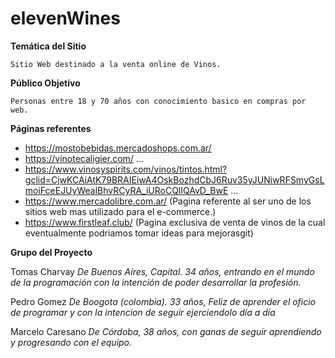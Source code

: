 # elevenWines

**Temática del Sitio**

    Sitio Web destinado a la venta online de Vinos.

**Público Objetivo**

    Personas entre 18 y 70 años con conocimiento basico en compras por web.

**Páginas referentes**

* https://mostobebidas.mercadoshops.com.ar/
* https://vinotecaligier.com/ ...
* https://www.vinosyspirits.com/vinos/tintos.html?gclid=CjwKCAiAtK79BRAIEiwA4OskBozhdCbJ6Ruv35yJUNiwRFSmyGsLmoiFceEJUyWealBhvRCyRA_iURoCQlIQAvD_BwE ...
* https://www.mercadolibre.com.ar/ (Pagina referente al ser uno de los sitios web mas utilizado para el e-commerce.)
* https://www.firstleaf.club/ (Pagina exclusiva de venta de vinos de la cual eventualmente podriamos tomar ideas para mejorasgit)

**Grupo del Proyecto**

Tomas Charvay
*De Buenos Aires, Capital. 34 años, entrando en el mundo de la programación con la intención de poder desarrollar la profesión.*

Pedro Gomez
*De Boogota (colombia). 33 años, Feliz de aprender el oficio de programar y con la intencion de seguir ejerciendolo  día a día*

Marcelo Caresano 
*De Córdoba, 38 años, con ganas de seguir aprendiendo y progresando con el equipo.*